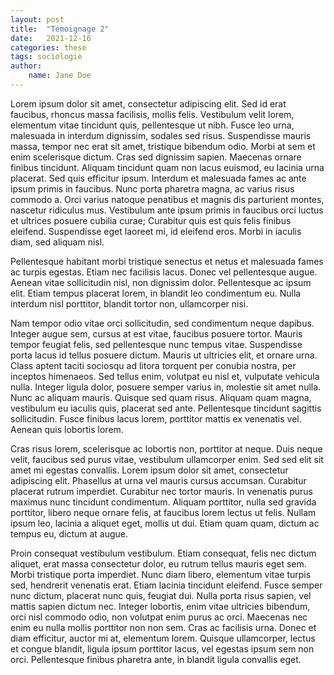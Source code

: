 ```yaml
---
layout: post
title:  "Témoignage 2"
date:   2021-12-16
categories: these
tags: sociologie
author:
    name: Jane Doe
---
```


Lorem ipsum dolor sit amet, consectetur adipiscing elit. Sed id erat faucibus, rhoncus massa facilisis, mollis felis. Vestibulum velit lorem, elementum vitae tincidunt quis, pellentesque ut nibh. Fusce leo urna, malesuada in interdum dignissim, sodales sed risus. Suspendisse mauris massa, tempor nec erat sit amet, tristique bibendum odio. Morbi at sem et enim scelerisque dictum. Cras sed dignissim sapien. Maecenas ornare finibus tincidunt. Aliquam tincidunt quam non lacus euismod, eu lacinia urna placerat. Sed quis efficitur ipsum. Interdum et malesuada fames ac ante ipsum primis in faucibus. Nunc porta pharetra magna, ac varius risus commodo a. Orci varius natoque penatibus et magnis dis parturient montes, nascetur ridiculus mus. Vestibulum ante ipsum primis in faucibus orci luctus et ultrices posuere cubilia curae; Curabitur quis est quis felis finibus eleifend. Suspendisse eget laoreet mi, id eleifend eros. Morbi in iaculis diam, sed aliquam nisl.

Pellentesque habitant morbi tristique senectus et netus et malesuada fames ac turpis egestas. Etiam nec facilisis lacus. Donec vel pellentesque augue. Aenean vitae sollicitudin nisl, non dignissim dolor. Pellentesque ac ipsum elit. Etiam tempus placerat lorem, in blandit leo condimentum eu. Nulla interdum nisl porttitor, blandit tortor non, ullamcorper nisi.

Nam tempor odio vitae orci sollicitudin, sed condimentum neque dapibus. Integer augue sem, cursus at est vitae, faucibus posuere tortor. Mauris tempor feugiat felis, sed pellentesque nunc tempus vitae. Suspendisse porta lacus id tellus posuere dictum. Mauris ut ultricies elit, et ornare urna. Class aptent taciti sociosqu ad litora torquent per conubia nostra, per inceptos himenaeos. Sed tellus enim, volutpat eu nisl et, vulputate vehicula nulla. Integer ligula dolor, posuere semper varius in, molestie sit amet nulla. Nunc ac aliquam mauris. Quisque sed quam risus. Aliquam quam magna, vestibulum eu iaculis quis, placerat sed ante. Pellentesque tincidunt sagittis sollicitudin. Fusce finibus lacus lorem, porttitor mattis ex venenatis vel. Aenean quis lobortis lorem.

Cras risus lorem, scelerisque ac lobortis non, porttitor at neque. Duis neque velit, faucibus sed purus vitae, vestibulum ullamcorper enim. Sed sed elit sit amet mi egestas convallis. Lorem ipsum dolor sit amet, consectetur adipiscing elit. Phasellus at urna vel mauris cursus accumsan. Curabitur placerat rutrum imperdiet. Curabitur nec tortor mauris. In venenatis purus maximus nunc tincidunt condimentum. Aliquam porttitor, nulla sed gravida porttitor, libero neque ornare felis, at faucibus lorem lectus ut felis. Nullam ipsum leo, lacinia a aliquet eget, mollis ut dui. Etiam quam quam, dictum ac tempus eu, dictum at augue.

Proin consequat vestibulum vestibulum. Etiam consequat, felis nec dictum aliquet, erat massa consectetur dolor, eu rutrum tellus mauris eget sem. Morbi tristique porta imperdiet. Nunc diam libero, elementum vitae turpis sed, hendrerit venenatis erat. Etiam lacinia tincidunt eleifend. Fusce semper nunc dictum, placerat nunc quis, feugiat dui. Nulla porta risus sapien, vel mattis sapien dictum nec. Integer lobortis, enim vitae ultricies bibendum, orci nisl commodo odio, non volutpat enim purus ac orci. Maecenas nec enim eu nulla mollis porttitor non non sem. Cras ac facilisis urna. Donec et diam efficitur, auctor mi at, elementum lorem. Quisque ullamcorper, lectus et congue blandit, ligula ipsum porttitor lacus, vel egestas ipsum sem non orci. Pellentesque finibus pharetra ante, in blandit ligula convallis eget. 